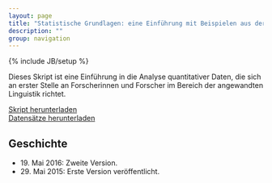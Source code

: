 ```yaml
---
layout: page
title: "Statistische Grundlagen: eine Einführung mit Beispielen aus der Sprachforschung"
description: ""
group: navigation
---
```

{% include JB/setup %}

Dieses Skript ist eine Einführung in die Analyse quantitativer Daten,
die sich an erster Stelle an Forscherinnen und Forscher im Bereich der angewandten Linguistik richtet.

[Skript herunterladen](http://homeweb.unifr.ch/VanhoveJ/Pub/Statistikkurs/StatistischeGrundlagen.pdf)  
[Datensätze herunterladen](http://homeweb.unifr.ch/VanhoveJ/Pub/Statistikkurs/Datensaetze.zip)

<h2>Geschichte</h2>

<ul>
 <li>19. Mai 2016: Zweite Version.</li>
 <li>29. Mai 2015: Erste Version veröffentlicht.</li>
</ul>
